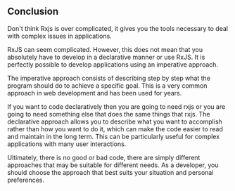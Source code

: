 ## Conclusion

Don't think Rxjs is over complicated, it gives you the tools necessary to deal with complex issues in applications.

RxJS can seem complicated. However, this does not mean that you absolutely have to develop in a declarative manner or use RxJS. It is perfectly possible to develop applications using an imperative approach.

The imperative approach consists of describing step by step what the program should do to achieve a specific goal. This is a very common approach in web development and has been used for years.

If you want to code declaratively then you are going to need rxjs or you are going to need something else that does the same things that rxjs. The declarative approach allows you to describe what you want to accomplish rather than how you want to do it, which can make the code easier to read and maintain in the long term. This can be particularly useful for complex applications with many user interactions.

Ultimately, there is no good or bad code, there are simply different approaches that may be suitable for different needs. As a developer, you should choose the approach that best suits your situation and personal preferences.